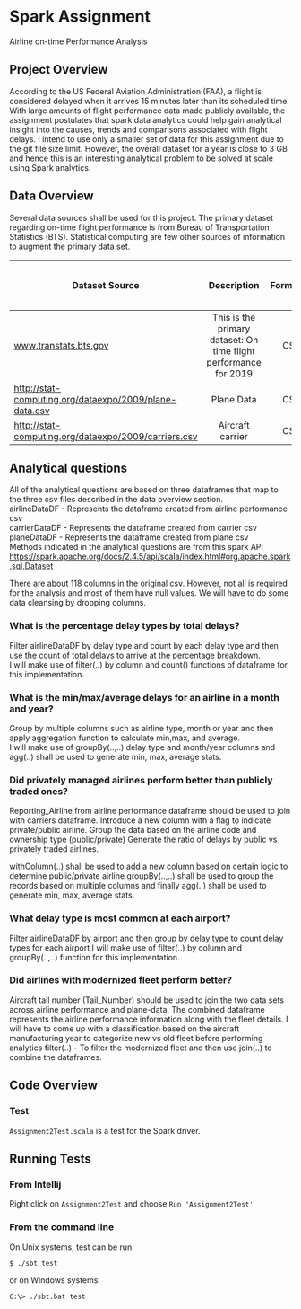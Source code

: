 # Spark Assignment
Airline on-time Performance Analysis

## Project Overview
According to the US Federal Aviation Administration (FAA), a flight is considered delayed when it arrives 15 minutes later than its scheduled time. 
With large amounts of flight performance data made publicly available, the assignment postulates that spark data analytics could help gain analytical insight into the causes, trends and comparisons associated with flight delays.
I intend to use only a smaller set of data for this assignment due to the git file size limit. However, the overall dataset for a year is close to 3 GB and hence this is an interesting analytical problem to be solved at scale using Spark analytics.

## Data Overview
Several data sources shall be used for this project. The primary dataset regarding on-time flight performance is from Bureau of Transportation Statistics (BTS). Statistical computing are few other sources of information to augment the primary data set.

| Dataset Source        | Description           | Format  | Size (rows, columns, file size)|
| ------------- |:-------------:| -----:|-----:|
| www.transtats.bts.gov      | This is the primary dataset: On time flight performance for 2019 | CSV |149033, 110, 39MB |
| http://stat-computing.org/dataexpo/2009/plane-data.csv      | Plane Data      |   CSV |5029, 9, 420 KB |
| http://stat-computing.org/dataexpo/2009/carriers.csv | Aircraft carrier      |    CSV |1491, 2, 44 KB |


## Analytical questions
All of the analytical questions are based on three dataframes that map to the three csv files described in the data overview section.<br/>
airlineDataDF - Represents the dataframe created from airline performance csv <br/>
carrierDataDF - Represents the dataframe created from carrier csv<br/>
planeDataDF - Represents the dataframe created from plane csv<br/>
Methods indicated in the analytical questions are from this spark API
https://spark.apache.org/docs/2.4.5/api/scala/index.html#org.apache.spark.sql.Dataset

There are about 118 columns in the original csv. However, not all is required for the analysis and most of them have null values.
We will have to do some data cleansing by dropping columns.

### What is the percentage delay types by total delays?
Filter airlineDataDF by delay type and count by each delay type and then use the count of total delays to arrive at the percentage breakdown. <br/>
I will make use of filter(..) by column and count() functions of dataframe for this implementation.

### What is the min/max/average delays for an airline in a month and year?
Group by multiple columns such as airline type, month or year and then apply aggregation function to calculate min,max, and average.<br/>
I will make use of groupBy(..,..) delay type and month/year columns and agg(..) shall be used to generate min, max, average stats.

### Did privately managed airlines perform better than publicly traded ones?
Reporting_Airline from airline performance dataframe should be used to join with carriers dataframe.
Introduce a new column with a flag to indicate private/public airline.
Group the data based on the airline code and ownership type (public/private)
Generate the ratio of delays by public vs privately traded airlines.

withColumn(..) shall be used to add a new column based on certain logic to determine public/private airline
groupBy(..,..) shall be used to group the records based on multiple columns and finally
agg(..) shall be used to generate min, max, average stats.

### What delay type is most common at each airport?
Filter airlineDataDF by airport and then group by delay type to count delay types for each airport
I will make use of filter(..) by column and groupBy(..,..) function for this implementation.

### Did airlines with modernized fleet perform better?
Aircraft tail number (Tail_Number) should be used to join the two data sets across airline performance and plane-data.
The combined dataframe represents the airline performance information along with the fleet details.
I will have to come up with a classification based on the aircraft manufacturing year to categorize new vs old fleet before performing analytics
filter(..) - To filter the modernized fleet and then use join(..) to combine the dataframes. 

## Code Overview

### Test

`Assignment2Test.scala` is a test for the Spark driver. 


## Running Tests

### From Intellij

Right click on `Assignment2Test` and choose `Run 'Assignment2Test'`

### From the command line

On Unix systems, test can be run:

```shell script
$ ./sbt test
```

or on Windows systems:

```shell script
C:\> ./sbt.bat test
```

